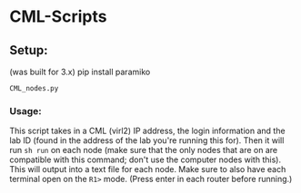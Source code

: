 # CML-Scripts

## Setup:
(was built for 3.x)
pip install paramiko

``CML_nodes.py``
### Usage:
This script takes in a CML (virl2) IP address, the login information and the lab ID (found in the address of the lab you're running this for). Then it will run `sh run` on each node (make sure that the only nodes that are on are compatible with this command; don't use the computer nodes with this). This will output into a text file for each node.
Make sure to also have each terminal open on the `R1>` mode. (Press enter in each router before running.)

